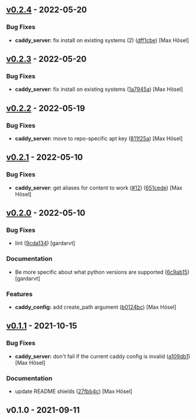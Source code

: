 
<a name="v0.2.4"></a>
## [v0.2.4] - 2022-05-20
### Bug Fixes
- **caddy_server:** fix install on existing systems (2) ([dff1cbe](https://github.com/maxhoesel/ansible-collection-caddy/commit/dff1cbe)) [Max Hösel]


<a name="v0.2.3"></a>
## [v0.2.3] - 2022-05-20
### Bug Fixes
- **caddy_server:** fix install on existing systems ([1a7945a](https://github.com/maxhoesel/ansible-collection-caddy/commit/1a7945a)) [Max Hösel]


<a name="v0.2.2"></a>
## [v0.2.2] - 2022-05-19
### Bug Fixes
- **caddy_server:** move to repo-specific apt key ([811f25a](https://github.com/maxhoesel/ansible-collection-caddy/commit/811f25a)) [Max Hösel]


<a name="v0.2.1"></a>
## [v0.2.1] - 2022-05-10
### Bug Fixes
- **caddy_server:** get aliases for content to work ([#12](https://github.com/maxhoesel/ansible-collection-caddy/issues/12)) ([651cede](https://github.com/maxhoesel/ansible-collection-caddy/commit/651cede)) [Max Hösel]


<a name="v0.2.0"></a>
## [v0.2.0] - 2022-05-10
### Bug Fixes
- lint ([9cda134](https://github.com/maxhoesel/ansible-collection-caddy/commit/9cda134)) [gardarvt]

### Documentation
- Be more specific about what python versions are supported ([6c9ab15](https://github.com/maxhoesel/ansible-collection-caddy/commit/6c9ab15)) [gardarvt]

### Features
- **caddy_config:** add create_path argument ([b0124bc](https://github.com/maxhoesel/ansible-collection-caddy/commit/b0124bc)) [Max Hösel]


<a name="v0.1.1"></a>
## [v0.1.1] - 2021-10-15
### Bug Fixes
- **caddy_server:** don't fail if the current caddy config is invalid ([a109db1](https://github.com/maxhoesel/ansible-collection-caddy/commit/a109db1)) [Max Hösel]

### Documentation
- update README shields ([27fbb4c](https://github.com/maxhoesel/ansible-collection-caddy/commit/27fbb4c)) [Max Hösel]


<a name="v0.1.0"></a>
## v0.1.0 - 2021-09-11

[v0.2.4]: https://github.com/maxhoesel/ansible-collection-caddy/compare/v0.2.3...v0.2.4
[v0.2.3]: https://github.com/maxhoesel/ansible-collection-caddy/compare/v0.2.2...v0.2.3
[v0.2.2]: https://github.com/maxhoesel/ansible-collection-caddy/compare/v0.2.1...v0.2.2
[v0.2.1]: https://github.com/maxhoesel/ansible-collection-caddy/compare/v0.2.0...v0.2.1
[v0.2.0]: https://github.com/maxhoesel/ansible-collection-caddy/compare/v0.1.1...v0.2.0
[v0.1.1]: https://github.com/maxhoesel/ansible-collection-caddy/compare/v0.1.0...v0.1.1
